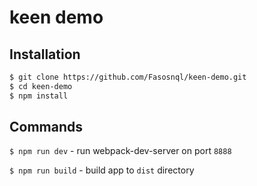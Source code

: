 # keen demo

## Installation
```sh
$ git clone https://github.com/Fasosnql/keen-demo.git
$ cd keen-demo
$ npm install
```


## Commands

`$ npm run dev` - run webpack-dev-server on port `8888`

`$ npm run build` - build app to `dist` directory
